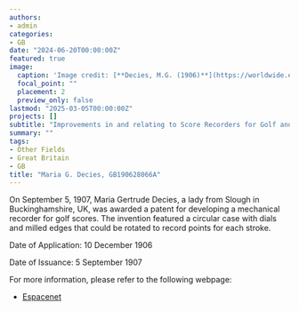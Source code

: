 ```yaml
---
authors:
- admin
categories:
- GB
date: "2024-06-20T00:00:00Z"
featured: true
image:
  caption: 'Image credit: [**Decies, M.G. (1906)**](https://worldwide.espacenet.com/patent/search/family/032631962/publication/GB190628066A?q=pn%3DGB190628066A)'
  focal_point: ""
  placement: 2
  preview_only: false
lastmod: "2025-03-05T00:00:00Z"
projects: []
subtitle: "Improvements in and relating to Score Recorders for Golf and like Games."
summary: ""
tags:
- Other Fields
- Great Britain
- GB
title: "Maria G. Decies, GB190628066A"
---
```

On September 5, 1907, Maria Gertrude Decies, a lady from Slough in Buckinghamshire, UK, was awarded a patent for developing a mechanical recorder for golf scores. The invention featured a circular case with dials and milled edges that could be rotated to record points for each stroke.

Date of Application: 10 December 1906

Date of Issuance: 5 September 1907

For more information, please refer to the following webpage: 

- [Espacenet](https://worldwide.espacenet.com/patent/search/family/032631962/publication/GB190628066A?q=pn%3DGB190628066A)
